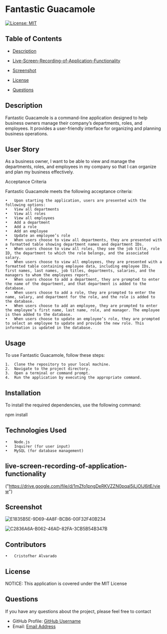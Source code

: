 # Fantastic Guacamole


[![License: MIT](https://img.shields.io/badge/License-MIT-blue.svg)](https://opensource.org/licenses/MIT)

## Table of Contents

 * [Description](#description)

 * [Live-Screen-Recording-of-Application-Functionality](#live-screen-recording-of-application-functionality)

 * [Screenshot](#screenshot)

 * [License](#license)

 * [Questions](#questions)

## Description

Fantastic Guacamole is a command-line application designed to help business owners manage their company’s departments, roles, and employees. It provides a user-friendly interface for organizing and planning business operations.

## User Story

As a business owner, I want to be able to view and manage the departments, roles, and employees in my company so that I can organize and plan my business effectively.

Acceptance Criteria

Fantastic Guacamole meets the following acceptance criteria:

	•	Upon starting the application, users are presented with the following options:
	•	View all departments
	•	View all roles
	•	View all employees
	•	Add a department
	•	Add a role
	•	Add an employee
	•	Update an employee’s role
	•	When users choose to view all departments, they are presented with a formatted table showing department names and department IDs.
	•	When users choose to view all roles, they see the job title, role ID, the department to which the role belongs, and the associated salary.
	•	When users choose to view all employees, they are presented with a formatted table containing employee data, including employee IDs, first names, last names, job titles, departments, salaries, and the managers to whom the employees report.
	•	When users choose to add a department, they are prompted to enter the name of the department, and that department is added to the database.
	•	When users choose to add a role, they are prompted to enter the name, salary, and department for the role, and the role is added to the database.
	•	When users choose to add an employee, they are prompted to enter the employee’s first name, last name, role, and manager. The employee is then added to the database.
	•	When users choose to update an employee’s role, they are prompted to select an employee to update and provide the new role. This information is updated in the database.

## Usage

To use Fantastic Guacamole, follow these steps:

	1.	Clone the repository to your local machine.
	2.	Navigate to the project directory.
	3.	Open a terminal or command prompt.
	4.	Run the application by executing the appropriate command.

## Installation

To install the required dependencies, use the following command:

npm install

## Technologies Used

	•	Node.js
	•	Inquirer (for user input)
	•	MySQL (for database management)

## live-screen-recording-of-application-functionality
("https://drive.google.com/file/d/1mZfo1pngDeRKVZZN0pqal5jLjOIJ6jtE/view")


## Screenshot
![E1835B5E-9D69-4A8F-BCB6-00F32F40B234](https://github.com/Kingwizard96/new-rep-sample/assets/132643725/45c0e209-a195-41e3-9aac-db3eed3c616b)




![C2836A6A-B062-46AD-82FA-3CB5B54B347B](https://github.com/Kingwizard96/new-rep-sample/assets/132643725/8a21580c-f0f4-4ec7-8d74-65efed455182)



## Contributors

	•	Cristofher Alvarado

## License

NOTICE: This application is covered under the MIT License

## Questions

If you have any questions about the project, please feel free to contact 

- GitHub Profile: [GitHub Username](https://github.com/kingwizard96)
- Email: [Email Address](mailto:calvarado1996@gmail.com)
